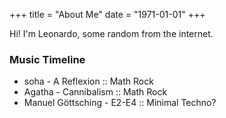 +++
title = "About Me"
date = "1971-01-01"
+++

Hi! I'm Leonardo, some random from the internet.

### Music Timeline

- soha - A Reflexion :: Math Rock
- Agatha - Cannibalism :: Math Rock
- Manuel Göttsching - E2-E4 :: Minimal Techno?
